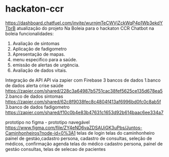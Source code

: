 # hackaton-ccr
https://dashboard.chatfuel.com/invite/wurnjmTeCWVjZckWqP4p1Wb3ekdYTbrB
atualização do projeto Na Boleia para o hackaton CCR
Chatbot na boleia
funcionalidades:
1. Avaliação de sintomas
2. Aplicação de fadigometro
3. Apresentação de mapas.
4. menu especifico para a saúde.
5. emissão de alertas de urgëncia.
6. Avaliação de dados vitais.

Integração de API
API via zapier com Firebase
3 bancos de dados
  1.banco de dados alerta crise saúde
  https://zapier.com/shared/228c3a64987b5751cac38fef5625ce135d678ea5
  2.banco de dados sintomas
  https://zapier.com/shared/62c8f9038fec8c4804f413af6996bd0fc0c8ab5f
  3.banco de dados fadigometro
  https://zapier.com/shared/f10c0b4e83b47631c1653d92b614baac6ee334a7
  
  prototipo no figma - prototipo navegável
  https://www.figma.com/file/ZY4eND6vaZDSAUiGK3uPbs/Juntos-Caminhonheiros?node-id=0%3A1
  telas de login
  telas do caminhonheiro
  painel de gestáo,cadastro persona,  cadastro de consultas, seleção de médicos, confirmação agenda
  telas do médico cadastro persona, painel de gestáo consultas, telas de selecao de pacientes
